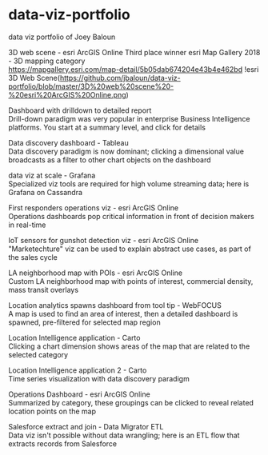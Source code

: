 # data-viz-portfolio
data viz portfolio of Joey Baloun

3D web scene - esri ArcGIS Online
  Third place winner esri Map Gallery 2018 - 3D mapping category  
  https://mapgallery.esri.com/map-detail/5b05dab674204e43b4e462bd
  !esri 3D Web Scene(https://github.com/jbaloun/data-viz-portfolio/blob/master/3D%20web%20scene%20-%20esri%20ArcGIS%20Online.png)

Dashboard with drilldown to detailed report  
  Drill-down paradigm was very popular in enterprise Business Intelligence platforms.  You start at a summary level, and click for details

Data discovery dashboard - Tableau  
  Data discovery paradigm is now dominant; clicking a dimensional value broadcasts as a filter to other chart objects on the dashboard

data viz at scale - Grafana  
  Specialized viz tools are required for high volume streaming data; here is Grafana on Cassandra
  
First responders operations viz - esri ArcGIS Online  
  Operations dashboards pop critical information in front of decision makers in real-time

IoT sensors for gunshot detection viz - esri ArcGIS Online  
  "Marketechture" viz can be used to explain abstract use cases, as part of the sales cycle

LA neighborhood map with POIs - esri ArcGIS Online  
  Custom LA neighborhood map with points of interest, commercial density, mass transit overlays

Location analytics spawns dashboard from tool tip - WebFOCUS  
  A map is used to find an area of interest, then a detailed dashboard is spawned, pre-filtered for selected map region

Location Intelligence application - Carto  
  Clicking a chart dimension shows areas of the map that are related to the selected category

Location Intelligence application 2 - Carto  
  Time series visualization with data discovery paradigm

Operations Dashboard - esri ArcGIS Online  
  Summarized by category, these groupings can be clicked to reveal related location points on the map

Salesforce extract and join - Data Migrator ETL  
  Data viz isn't possible without data wrangling; here is an ETL flow that extracts records from Salesforce

